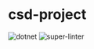 # csd-project

![dotnet](https://github.com/LeoOrtin15/csd-project/actions/workflows/dotnet.yml/badge.svg)
![super-linter](https://github.com/LeoOrtin15/csd-project/actions/workflows/super-linter.yml/badge.svg)
